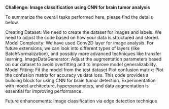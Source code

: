 **Challenge: Image classification using CNN for brain tumor analysis**

To summarize the overall tasks performed here, please find the details below.

Creating Dataset: We need to create the dataset for images and labels. We need to adjust the code based on how your data is structured and stored.
Model Complexity: We have used Conv2D layer for image analysis. For future extensions, we can look into different types of layers (like BatchNormalization), and possibly more advanced techniques like transfer learning.
ImageDataGenerator: Adjust the augmentation parameters based on our dataset to avoid overfitting and to improve model generalizability.
Model Fitting: Fit the model from the test dataset
Plot confusion matrix: Plot the confusion matrix for accuracy vs data loss.
This code provides a building block for using CNN for brain tumor detection. Experimentation with model architecture, hyperparameters, and data augmentation is essential for improving performance.

Future enhancements: Image classification via edge detection technique
